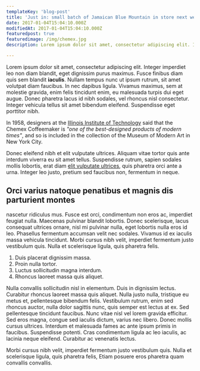 ```yaml
---
templateKey: 'blog-post'
title: 'Just in: small batch of Jamaican Blue Mountain in store next week'
date: 2017-01-04T15:04:10.000Z
modifiedAt: 2017-01-04T15:04:10.000Z
featuredpost: true
featuredimage: /img/chemex.jpg 
description: Lorem ipsum dolor sit amet, consectetur adipiscing elit. Integer imperdiet leo non diam blandit, eget dignissim purus maximus.

---
```


Lorem ipsum dolor sit amet, consectetur adipiscing elit. Integer imperdiet leo non diam blandit, eget dignissim purus maximus. Fusce finibus diam quis sem blandit **iaculis**. Nullam tempus nunc ut ipsum rutrum, sit amet volutpat diam faucibus. In nec dapibus ligula. Vivamus maximus, sem at molestie gravida, enim felis tincidunt enim, eu malesuada turpis dui eget augue. Donec pharetra lacus id nibh sodales, vel rhoncus nisl consectetur. Integer vehicula tellus sit amet bibendum eleifend. Suspendisse eget porttitor nibh.

In 1958, designers at the [Illinois Institute of Technology](https://www.spacefarm.digital) said that the Chemex Coffeemaker is _"one of the best-designed products of modern times"_, and so is included in the collection of the Museum of Modern Art in New York City.

Donec eleifend nibh et elit vulputate ultrices. Aliquam vitae tortor quis ante interdum viverra eu sit amet tellus. Suspendisse rutrum, sapien sodales mollis lobortis, erat diam [elit vulputate ultrices](https://www.lorem.ipssum), quis pharetra orci ante a urna. Integer leo justo, pretium sed faucibus non, fermentum in neque.

## Orci varius natoque penatibus et magnis dis parturient montes

nascetur ridiculus mus. Fusce est orci, condimentum non eros ac, imperdiet feugiat nulla. Maecenas pulvinar blandit lobortis. Donec scelerisque, lacus consequat ultrices ornare, nisl mi pulvinar nulla, eget lobortis nulla eros id leo. Phasellus fermentum accumsan velit nec sodales. Vivamus id ex iaculis massa vehicula tincidunt. Morbi cursus nibh velit, imperdiet fermentum justo vestibulum quis. Nulla et scelerisque ligula, quis pharetra felis.

1. Duis placerat dignissim massa.
2. Proin nulla tortor.
3. Luctus sollicitudin magna interdum.
4. Rhoncus laoreet massa quis aliquet.

Nulla convallis sollicitudin nisl in elementum. Duis in dignissim lectus. Curabitur rhoncus laoreet massa quis aliquet. Nulla justo nulla, tristique eu metus et, pellentesque bibendum felis. Vestibulum rutrum, enim sed rhoncus auctor, nulla dolor sagittis nunc, quis semper est lectus at ex. Sed pellentesque tincidunt faucibus. Nunc vitae nisl vel lorem gravida efficitur. Sed eros magna, congue sed iaculis dictum, varius nec libero. Donec mollis cursus ultrices. Interdum et malesuada fames ac ante ipsum primis in faucibus. Suspendisse potenti. Cras condimentum ligula ac leo iaculis, ac lacinia neque eleifend. Curabitur ac venenatis lectus.

Morbi cursus nibh velit, imperdiet fermentum justo vestibulum quis. Nulla et scelerisque ligula, quis pharetra felis, Etiam posuere eros pharetra quam convallis convallis.
